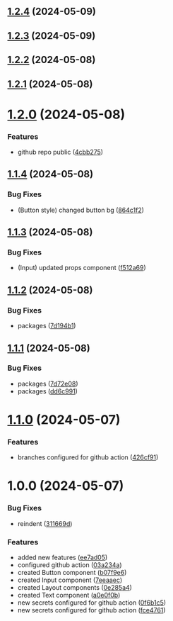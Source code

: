 ## [1.2.4](https://github.com/Fabi0pi/open-ui/compare/v1.2.3...v1.2.4) (2024-05-09)

## [1.2.3](https://github.com/Fabi0pi/open-ui/compare/v1.2.2...v1.2.3) (2024-05-09)

## [1.2.2](https://github.com/Fabi0pi/open-ui/compare/v1.2.1...v1.2.2) (2024-05-08)

## [1.2.1](https://github.com/Fabi0pi/open-ui/compare/v1.2.0...v1.2.1) (2024-05-08)

# [1.2.0](https://github.com/Fabi0pi/open-ui/compare/v1.1.4...v1.2.0) (2024-05-08)


### Features

*  github repo public ([4cbb275](https://github.com/Fabi0pi/open-ui/commit/4cbb27579723b666bad4db4cd9c6fa6b560fe95c))

## [1.1.4](https://github.com/Fabi0pi/open-ui/compare/v1.1.3...v1.1.4) (2024-05-08)


### Bug Fixes

* (Button style) changed button bg ([864c1f2](https://github.com/Fabi0pi/open-ui/commit/864c1f26f4168a0f001fade528eb544254590924))

## [1.1.3](https://github.com/Fabi0pi/open-ui/compare/v1.1.2...v1.1.3) (2024-05-08)


### Bug Fixes

* (Input) updated props component ([f512a69](https://github.com/Fabi0pi/open-ui/commit/f512a69410b8415719b393e228f457ab0cf01828))

## [1.1.2](https://github.com/Fabi0pi/open-ui/compare/v1.1.1...v1.1.2) (2024-05-08)


### Bug Fixes

* packages ([7d194b1](https://github.com/Fabi0pi/open-ui/commit/7d194b16d4bf42fd3ddbf85267f8ecf7f2b2fa5b))

## [1.1.1](https://github.com/Fabi0pi/open-ui/compare/v1.1.0...v1.1.1) (2024-05-08)


### Bug Fixes

* packages ([7d72e08](https://github.com/Fabi0pi/open-ui/commit/7d72e082b35d573493287063a495fef9f4be6a98))
* packages ([dd6c991](https://github.com/Fabi0pi/open-ui/commit/dd6c99184cc5db3dd71c882c701b702bce73ebe7))

# [1.1.0](https://github.com/Fabi0pi/open-ui/compare/v1.0.0...v1.1.0) (2024-05-07)


### Features

* branches configured for github action ([426cf91](https://github.com/Fabi0pi/open-ui/commit/426cf91cb48ab0aa20e3d49db1e29e8639f6ed2d))

# 1.0.0 (2024-05-07)


### Bug Fixes

* reindent ([311669d](https://github.com/Fabi0pi/open-ui/commit/311669df1d552aa4995595d8cad4bd2a61510c20))


### Features

* added new features ([ee7ad05](https://github.com/Fabi0pi/open-ui/commit/ee7ad050759806cab81cc78e1c325815213f646f))
* configured github action ([03a234a](https://github.com/Fabi0pi/open-ui/commit/03a234ad44adc9140408e2921946178251391e86))
* created Button component ([b07f9e6](https://github.com/Fabi0pi/open-ui/commit/b07f9e67bc066a8a553b80af845ae802c17f4842))
* created Input component ([7eeaaec](https://github.com/Fabi0pi/open-ui/commit/7eeaaeca2297cbd1375e28b16f4ae4d9bef1d797))
* created Layout components ([0e285a4](https://github.com/Fabi0pi/open-ui/commit/0e285a40f5f20ca805b4a6643dcc69921bb9bb9d))
* created Text component ([a0e0f0b](https://github.com/Fabi0pi/open-ui/commit/a0e0f0b50ea6e0de79f65b3f9ce3be182eb79f6c))
* new secrets configured for github action ([0f6b1c5](https://github.com/Fabi0pi/open-ui/commit/0f6b1c58cb5b2a3e45f93047b75ab630d3c2fd54))
* new secrets configured for github action ([fce4761](https://github.com/Fabi0pi/open-ui/commit/fce476133efe13b8cac672d131072ab19c02665f))
